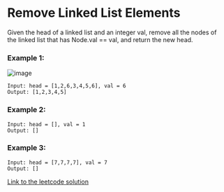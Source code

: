 # Remove Linked List Elements

Given the head of a linked list and an integer val, remove all the nodes of the linked list that has Node.val == val, and return the new head.

### Example 1:

![image](https://assets.leetcode.com/uploads/2021/03/06/removelinked-list.jpg)

```
Input: head = [1,2,6,3,4,5,6], val = 6
Output: [1,2,3,4,5]
```

### Example 2:

```
Input: head = [], val = 1
Output: []
```

### Example 3:

```
Input: head = [7,7,7,7], val = 7
Output: []
```

[Link to the leetcode solution](https://leetcode.com/problems/remove-linked-list-elements/submissions/1702439285)